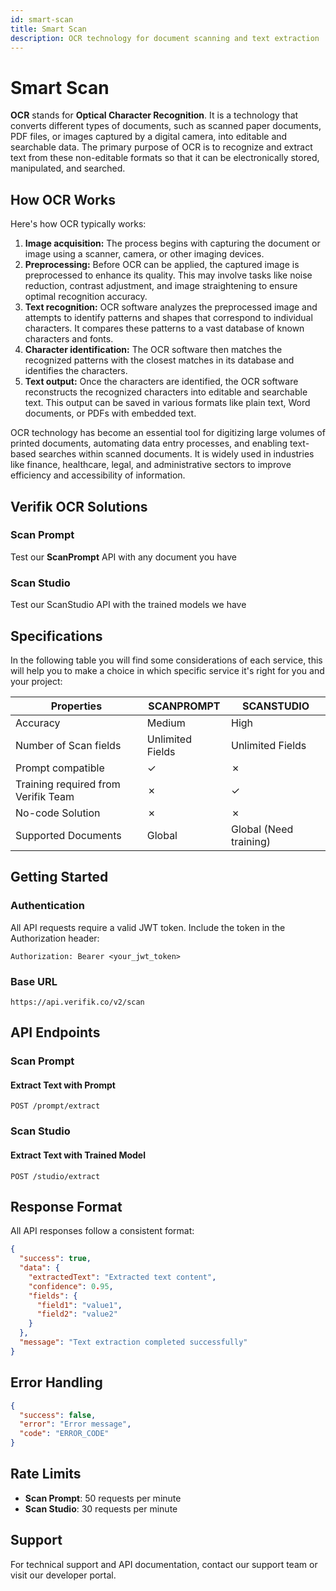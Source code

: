 ```yaml
---
id: smart-scan
title: Smart Scan
description: OCR technology for document scanning and text extraction
---
```


# Smart Scan

**OCR** stands for **Optical Character Recognition**. It is a technology that converts different types of documents, such as scanned paper documents, PDF files, or images captured by a digital camera, into editable and searchable data. The primary purpose of OCR is to recognize and extract text from these non-editable formats so that it can be electronically stored, manipulated, and searched.

## How OCR Works

Here's how OCR typically works:

1. **Image acquisition:** The process begins with capturing the document or image using a scanner, camera, or other imaging devices.
2. **Preprocessing:** Before OCR can be applied, the captured image is preprocessed to enhance its quality. This may involve tasks like noise reduction, contrast adjustment, and image straightening to ensure optimal recognition accuracy.
3. **Text recognition:** OCR software analyzes the preprocessed image and attempts to identify patterns and shapes that correspond to individual characters. It compares these patterns to a vast database of known characters and fonts.
4. **Character identification:** The OCR software then matches the recognized patterns with the closest matches in its database and identifies the characters.
5. **Text output:** Once the characters are identified, the OCR software reconstructs the recognized characters into editable and searchable text. This output can be saved in various formats like plain text, Word documents, or PDFs with embedded text.

OCR technology has become an essential tool for digitizing large volumes of printed documents, automating data entry processes, and enabling text-based searches within scanned documents. It is widely used in industries like finance, healthcare, legal, and administrative sectors to improve efficiency and accessibility of information.

## Verifik OCR Solutions

### Scan Prompt
Test our **ScanPrompt** API with any document you have

### Scan Studio
Test our ScanStudio API with the trained models we have

## Specifications

In the following table you will find some considerations of each service, this will help you to make a choice in which specific service it's right for you and your project:

| Properties                          | **SCANPROMPT**   | **SCANSTUDIO**           |
| ----------------------------------- | ---------------- | ------------------------ |
| Accuracy                            | Medium           | High                     |
| Number of Scan fields               | Unlimited Fields | Unlimited Fields         |
| Prompt compatible                   | ✓                | ✗                        |
| Training required from Verifik Team | ✗                | ✓                        |
| No-code Solution                    | ✗                | ✗                        |
| Supported Documents                 | Global           | Global (Need training)   |

## Getting Started

### Authentication

All API requests require a valid JWT token. Include the token in the Authorization header:

```
Authorization: Bearer <your_jwt_token>
```

### Base URL

```
https://api.verifik.co/v2/scan
```

## API Endpoints

### Scan Prompt

#### Extract Text with Prompt
```http
POST /prompt/extract
```

### Scan Studio

#### Extract Text with Trained Model
```http
POST /studio/extract
```

## Response Format

All API responses follow a consistent format:

```json
{
  "success": true,
  "data": {
    "extractedText": "Extracted text content",
    "confidence": 0.95,
    "fields": {
      "field1": "value1",
      "field2": "value2"
    }
  },
  "message": "Text extraction completed successfully"
}
```

## Error Handling

```json
{
  "success": false,
  "error": "Error message",
  "code": "ERROR_CODE"
}
```

## Rate Limits

- **Scan Prompt**: 50 requests per minute
- **Scan Studio**: 30 requests per minute

## Support

For technical support and API documentation, contact our support team or visit our developer portal.
